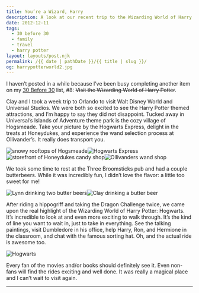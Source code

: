 ```yaml
---
title: You’re a Wizard, Harry
description: A look at our recent trip to the Wizarding World of Harry Potter in Orlando.
date: 2012-12-11
tags: 
  - 30 before 30
  - family
  - travel
  - harry potter
layout: layouts/post.njk
permalink: /{{ date | pathDate }}/{{ title | slug }}/
og: harrypotterworld2.jpg
---
```


I haven’t posted in a while because I’ve been busy completing another item on my [30 Before 30](/2012/04/13/30-before-30/) list, #8: <span style="text-decoration:line-through;">Visit the Wizarding World of Harry Potter</span>.

Clay and I took a week trip to Orlando to visit Walt Disney World and Universal Studios. We were both so excited to see the Harry Potter themed attractions, and I’m happy to say they did not disappoint. Tucked away in Universal’s Islands of Adventure theme park is the cozy village of Hogsmeade. Take your picture by the Hogwarts Express, delight in the treats at Honeydukes, and experience the wand selection process at Ollivander’s. It really does transport you.

![snowy rooftops of Hogsmeade](/img/harrypotterworld5.jpg)![Hogwarts Express](/img/harrypotterworld4.jpg)![storefront of Honeydukes candy shop](/img/harrypotterworld6.jpg)![Ollivanders wand shop](/img/harrypotterworld7.jpg)

We took some time to rest at the Three Broomsticks pub and had a couple butterbeers. While it was incredibly fun, I didn’t love the flavor: a little too sweet for me!

![Lynn drinking two butter beers](/img/harrypotterworld2.jpg)![Clay drinking a butter beer](/img/harrypotterworld3.jpg)

After riding a hippogriff and taking the Dragon Challenge twice, we came upon the real highlight of the Wizarding World of Harry Potter: Hogwarts. It’s incredible to look at and even more exciting to walk through. It’s the kind of line you want to wait in, just to take in everything. See the talking paintings, visit Dumbledore in his office, help Harry, Ron, and Hermione in the classroom, and chat with the famous sorting hat. Oh, and the actual ride is awesome too.

![Hogwarts](/img/harrypotterworld1.jpg)

Every fan of the movies and/or books should definitely see it. Even non-fans will find the rides exciting and well done. It was really a magical place and I can’t wait to visit again.

---
